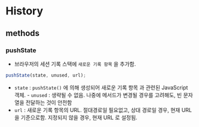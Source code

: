 # History

## methods

### pushState

- 브라우저의 세션 기록 스택에 `새로운 기록 항목` 을 추가함.

```js
pushState(state, unused, url);
```

- `state` : `pushState()` 에 의해 생성되어 새로운 기록 항목 과 관련된 JavaScript 객체. - `unused` : 생략될 수 없음. 나중에 메서드가 변경될 경우를 고려해도, 빈 문자열을 전달하는 것이 안전함
- `url` : 새로운 기록 항목의 URL. 절대경로일 필요없고, 상대 경로일 경우, 현재 URL 을 기준으로함. 지정되지 않을 경우, 현재 URL 로 설정됨.
